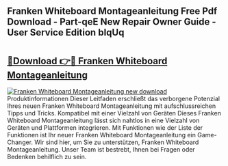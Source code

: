 ## Franken Whiteboard Montageanleitung Free Pdf Download - Part-qeE New Repair Owner Guide - User Service Edition bIqUq

# <h2><a href="http://df6sqy.blite.top/?on=Franken+Whiteboard+Montageanleitung">🔗Download 👉🔴 Franken Whiteboard Montageanleitung</a></h2>

[![Franken Whiteboard Montageanleitung new download](https://i.imgur.com/lujVjoI.png)](http://df6sqy.blite.top/?on=Franken+Whiteboard+Montageanleitung)
Produktinformationen Dieser Leitfaden erschließt das verborgene Potenzial Ihres neuen Franken Whiteboard Montageanleitung mit aufschlussreichen Tipps und Tricks. Kompatibel mit einer Vielzahl von Geräten Dieses Franken Whiteboard Montageanleitung lässt sich nahtlos in eine Vielzahl von Geräten und Plattformen integrieren. Mit Funktionen wie der Liste der Funktionen ist Ihr neuer Franken Whiteboard Montageanleitung ein Game-Changer. Wir sind hier, um Sie zu unterstützen, Franken Whiteboard Montageanleitung. Unser Team ist bestrebt, Ihnen bei Fragen oder Bedenken behilflich zu sein.
